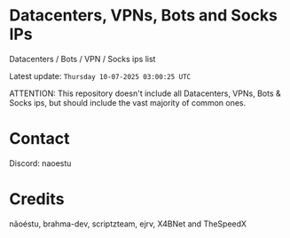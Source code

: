 # Datacenters, VPNs, Bots and Socks IPs
 
Datacenters / Bots / VPN / Socks ips list

Latest update: `Thursday 10-07-2025 03:00:25 UTC` 

ATTENTION: This repository doesn't include all Datacenters, VPNs, Bots & Socks ips, 
but should include the vast majority of common ones.

# Contact
Discord: naoestu

# Credits
nãoéstu, brahma-dev, scriptzteam, ejrv, X4BNet and TheSpeedX
